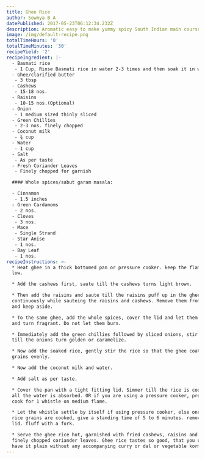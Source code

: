 ```yaml
---
title: Ghee Rice
author: Sowmya B A
datePublished: 2017-05-23T06:12:34.232Z
description: Aromatic easy to make yummy spicy South Indian main course rice
image: /img/default-recipe.png
totalTimeHours: '0'
totalTimeMinutes: '30'
recipeYield: '2'
recipeIngredient: |-
  - Basmati rice
   - 1 Cup, Rinse Basmati rice in water 2-3 times and then soak it in water for 20 minutes.
  - Ghee/clarified butter
   - 3 tbsp
  - Cashews
   - 15-18 nos.
  - Raisins
   - 10-15 nos.(Optional)
  - Onion
   - 1 medium sized thinly sliced
  - Green Chillies
   - 2-3 nos. finely chopped
  - Coconut milk
   - ¾ cup
  - Water
   - 1 cup
  - Salt
   - As per taste
  - Fresh Coriander Leaves
   - Finely chopped for garnish

  #### Whole spices/sabut garam masala:

  - Cinnamon
   - 1.5 inches
  - Green Cardamoms
   - 2 nos.
  - Cloves
   - 3 nos.
  - Mace
   - Single Strand
  - Star Anise
   - 1 nos.
  - Bay Leaf
   - 1 nos.
recipeInstructions: >-
  * Heat ghee in a thick bottomed pan or pressure cooker. keep the flame on a
  low.

  * Add the cashews first, saute till the cashews turns light brown.

  * Then add the raisins and saute till the raisins puff up in the ghee, do stir
  continuously while sauteing the raisins and cashews. Remove them from the pan
  and keep aside.

  * To the same ghee, add the whole spices, cover the lid and let them crackle
  and turn fragrant. Do not let them burn.

  * Immediately add the green chillies followed by sliced onions, stir and saute
  till the onions turn golden or caramelize.

  * Now add the soaked rice, gently stir the rice so that the ghee coats the
  grains evenly.

  * Now add the coconut milk and water.

  * Add salt as per taste.

  * Cover the pan with a tight fitting lid. Simmer till the rice is cooked and
  all the water is absorbed. OR if you are using a pressure cooker, pressure
  cook for 1 whistle on medium flame.

  * Let the whistle settle by itself if using pressure cooker, else once the
  rice grains are cooked, give a standing time of 5 to 6 minutes. remove the
  lid. fluff with a fork.

  * Serve the ghee rice hot, garnished with fried cashews, raisins and some
  finely chopped coriander leaves. Ghee rice tastes so good, that you can even
  have it plain without any accompanying curry or dal or vegetable korma.
---
```




